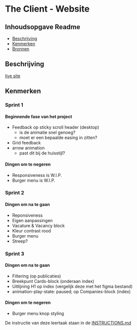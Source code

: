 # The Client - Website

## Inhoudsopgave Readme

  * [Beschrijving](#beschrijving)
  * [Kenmerken](#kenmerken)
  * [Bronnen](#bronnen)

## Beschrijving
<!-- In de Beschrijving staat hoe je project er uit ziet, hoe het werkt en wat je er mee kan. -->
<!-- Voeg een mooie poster visual toe 📸 -->
<!-- Voeg een link toe naar Github Pages 🌐-->
[live site](https://marsgotbars.github.io/the-client-website)


## Kenmerken
<!-- Bij Kenmerken staat welke technieken zijn gebruikt en hoe. Wat is de HTML structuur? Wat zijn de belangrijkste dingen in CSS? Wat is er met Javascript gedaan en hoe? Misschien heb je een framwork of library gebruikt? -->
### Sprint 1
#### Beginnende fase van het project
- Feedback op sticky scroll header (desktop)
  - is de animatie snel genoeg?
  - moet er een bepaalde easing in zitten?
- Grid feedback
- arrow animation
  - past dit bij de huisstijl?

#### Dingen om te negeren
- Responsiveness is W.I.P.
- Burger menu is W.I.P.

### Sprint 2
#### Dingen om na te gaan
- Reponsiveness
 - Eigen aanpassingen
  - Vacature & Vacancy block
  - Kleur contrast rood
 - Burger menu
  - Streep?  

### Sprint 3
#### Dingen om na te gaan
- Filtering (op publicaties)
- Breekpunt Cards-block (onderaan index)
- Uitlijning H1 op index (vergelijk deze met het figma bestand)
- animation-play-state: paused; op Companies-block (index)

#### Dingen om te negeren
- Burger menu knop styling

De instructie van deze leertaak staan in de [INSTRUCTIONS.md](https://github.com/fdnd-task/the-client-website/blob/main/docs/INSTRUCTIONS.md)

